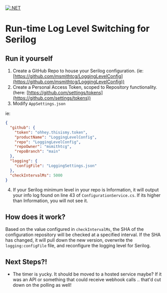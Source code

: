 [![.NET](https://github.com/msmithtcg/LogLevelRuntimeSwitching/actions/workflows/dotnet.yml/badge.svg)](https://github.com/msmithtcg/LogLevelRuntimeSwitching/actions/workflows/dotnet.yml)

# Run-time Log Level Switching for Serilog

## Run it yourself

1. Create a GitHub Repo to house your Serilog configuration. (ie: [https://github.com/msmithtcg/LoggingLevelConfig](https://github.com/msmithtcg/LoggingLevelConfig))
2. Create a Personal Access Token, scoped to Repository functionality. (here: [https://github.com/settings/tokens](https://github.com/settings/tokens))
3. Modify `AppSettings.json`

ie: 

```json
{
  "github": {
    "token": "ohhey.thisismy.token",
    "productName": "LoggingLevelConfig",
    "repo": "LoggingLevelConfig",
    "repoOwner": "msmithtcg",
    "repoBranch": "main"
  },
  "logging": {
    "configFile": "LoggingSettings.json"
  },
  "checkIntervalMs": 5000
}
```

4. If your Serilog minimum level in your repo is Information, it will output your info log found on line 43 of `ConfigurationService.cs`. If its higher than Information, you will not see it.

## How does it work?

Based on the value configured in `checkIntervalMs`, the SHA of the configuration repository will be checked at a specified interval. If the SHA has changed, it will pull down the new version, overwrite the `logging:configFile` file, and reconfigure the logging level for Serilog.

## Next Steps?!

* The timer is yucky. It should be moved to a hosted service maybe? If it was an API or something that could receive webhook calls .. that'd cut down on the polling as well!
